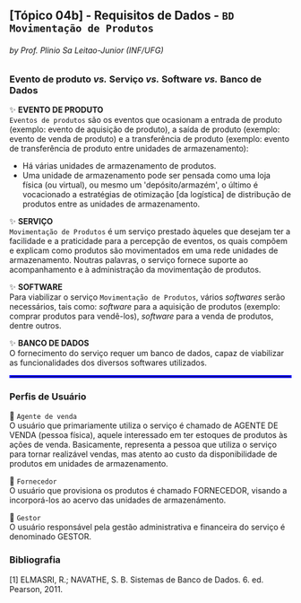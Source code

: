 ## [Tópico 04b] - Requisitos de Dados - `BD Movimentação de Produtos`
###### *by Prof. Plinio Sa Leitao-Junior (INF/UFG)*

### Evento de produto _vs._ Serviço _vs._ Software _vs._ Banco de Dados

:sparkles: **EVENTO DE PRODUTO**<br>
`Eventos de produtos` são os eventos que ocasionam a entrada de produto (exemplo: evento de aquisição de produto), a saída de produto (exemplo: evento de venda de produto) e a transferência de produto (exemplo: evento de transferência de produto entre unidades de armazenamento):
- Há várias unidades de armazenamento de produtos.
- Uma unidade de armazenamento pode ser pensada como uma loja física (ou virtual), ou mesmo um 'depósito/armazém', o último é vocacionado a estratégias de otimização [da logística] de distribução de produtos entre as unidades de armazenamento. 

:sparkles: **SERVIÇO**<br>
`Movimentação de Produtos` é um serviço prestado àqueles que desejam ter a facilidade e a praticidade para a percepção de eventos, os quais compõem e explicam como produtos são movimentados em uma rede unidades de armazenamento. Noutras palavras, o serviço fornece suporte ao acompanhamento e à administração da movimentação de produtos.

:sparkles: **SOFTWARE**<br>
Para viabilizar o serviço `Movimentação de Produtos`, vários _softwares_ serão necessários, tais como: _software_ para a aquisição de produtos (exemplo: comprar produtos para vendê-los), _software_ para a venda de produtos, dentre outros.

:sparkles: **BANCO DE DADOS**<br>
O fornecimento do serviço requer um banco de dados, capaz de viabilizar as funcionalidades dos diversos softwares utilizados.

<hr style="border:2px solid blue">

### Perfis de Usuário

:star2: `Agente de venda`<br>
O usuário que primariamente utiliza o serviço é chamado de AGENTE DE VENDA (pessoa física), aquele interessado em ter estoques de produtos às ações de venda. Basicamente, representa a pessoa que utiliza o serviço para tornar realizável vendas, mas atento ao custo da disponibilidade de produtos em unidades de armazenamento.

:star2: `Fornecedor`<br>
O usuário que provisiona os produtos é chamado FORNECEDOR, visando a incorporá-los ao acervo das unidades de armazenámento.

:star2: `Gestor`<br>
O usuário responsável pela gestão administrativa e financeira do serviço é denominado GESTOR.

### Bibliografia

[1] ELMASRI, R.; NAVATHE, S. B. Sistemas de Banco de Dados. 6. ed. Pearson, 2011.
